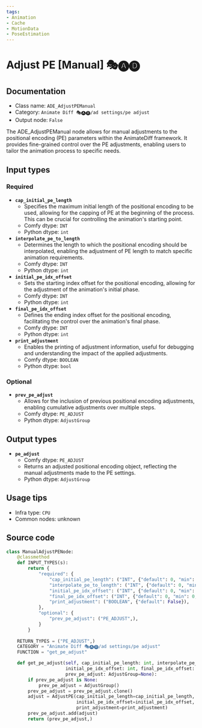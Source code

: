 ```yaml
---
tags:
- Animation
- Cache
- MotionData
- PoseEstimation
---
```


# Adjust PE [Manual] 🎭🅐🅓
## Documentation
- Class name: `ADE_AdjustPEManual`
- Category: `Animate Diff 🎭🅐🅓/ad settings/pe adjust`
- Output node: `False`

The ADE_AdjustPEManual node allows for manual adjustments to the positional encoding (PE) parameters within the AnimateDiff framework. It provides fine-grained control over the PE adjustments, enabling users to tailor the animation process to specific needs.
## Input types
### Required
- **`cap_initial_pe_length`**
    - Specifies the maximum initial length of the positional encoding to be used, allowing for the capping of PE at the beginning of the process. This can be crucial for controlling the animation's starting point.
    - Comfy dtype: `INT`
    - Python dtype: `int`
- **`interpolate_pe_to_length`**
    - Determines the length to which the positional encoding should be interpolated, enabling the adjustment of PE length to match specific animation requirements.
    - Comfy dtype: `INT`
    - Python dtype: `int`
- **`initial_pe_idx_offset`**
    - Sets the starting index offset for the positional encoding, allowing for the adjustment of the animation's initial phase.
    - Comfy dtype: `INT`
    - Python dtype: `int`
- **`final_pe_idx_offset`**
    - Defines the ending index offset for the positional encoding, facilitating the control over the animation's final phase.
    - Comfy dtype: `INT`
    - Python dtype: `int`
- **`print_adjustment`**
    - Enables the printing of adjustment information, useful for debugging and understanding the impact of the applied adjustments.
    - Comfy dtype: `BOOLEAN`
    - Python dtype: `bool`
### Optional
- **`prev_pe_adjust`**
    - Allows for the inclusion of previous positional encoding adjustments, enabling cumulative adjustments over multiple steps.
    - Comfy dtype: `PE_ADJUST`
    - Python dtype: `AdjustGroup`
## Output types
- **`pe_adjust`**
    - Comfy dtype: `PE_ADJUST`
    - Returns an adjusted positional encoding object, reflecting the manual adjustments made to the PE settings.
    - Python dtype: `AdjustGroup`
## Usage tips
- Infra type: `CPU`
- Common nodes: unknown


## Source code
```python
class ManualAdjustPENode:
    @classmethod
    def INPUT_TYPES(s):
        return {
            "required": {
                "cap_initial_pe_length": ("INT", {"default": 0, "min": 0, "step": 1}),
                "interpolate_pe_to_length": ("INT", {"default": 0, "min": 0, "step": 1}),
                "initial_pe_idx_offset": ("INT", {"default": 0, "min": 0, "step": 1}),
                "final_pe_idx_offset": ("INT", {"default": 0, "min": 0, "step": 1}),
                "print_adjustment": ("BOOLEAN", {"default": False}),
            },
            "optional": {
                "prev_pe_adjust": ("PE_ADJUST",),
            }
        }
    
    RETURN_TYPES = ("PE_ADJUST",)
    CATEGORY = "Animate Diff 🎭🅐🅓/ad settings/pe adjust"
    FUNCTION = "get_pe_adjust"

    def get_pe_adjust(self, cap_initial_pe_length: int, interpolate_pe_to_length: int, 
                      initial_pe_idx_offset: int, final_pe_idx_offset: int, print_adjustment: bool,
                      prev_pe_adjust: AdjustGroup=None):
        if prev_pe_adjust is None:
            prev_pe_adjust = AdjustGroup()
        prev_pe_adjust = prev_pe_adjust.clone()
        adjust = AdjustPE(cap_initial_pe_length=cap_initial_pe_length, interpolate_pe_to_length=interpolate_pe_to_length,
                          initial_pe_idx_offset=initial_pe_idx_offset, final_pe_idx_offset=final_pe_idx_offset,
                          print_adjustment=print_adjustment)
        prev_pe_adjust.add(adjust)
        return (prev_pe_adjust,)

```
